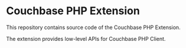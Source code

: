# Couchbase PHP Extension

This repository contains source code of the Couchbase PHP Extension. 

The extension provides low-level APIs for Couchbase PHP Client.
